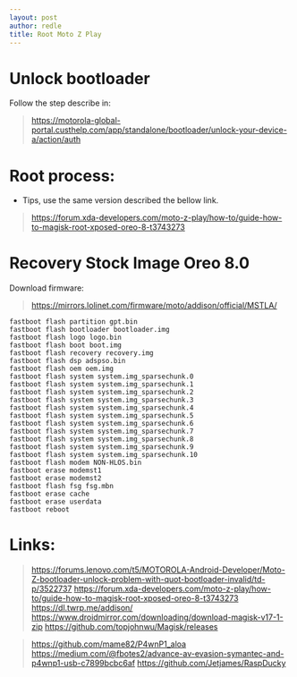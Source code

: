 ```yaml
---
layout: post
author: redle
title: Root Moto Z Play
---
```

# Unlock bootloader
Follow the step describe in:
> https://motorola-global-portal.custhelp.com/app/standalone/bootloader/unlock-your-device-a/action/auth


# Root process:
* Tips, use the same version described the bellow link.
> https://forum.xda-developers.com/moto-z-play/how-to/guide-how-to-magisk-root-xposed-oreo-8-t3743273

# Recovery Stock Image Oreo 8.0

Download firmware:
> https://mirrors.lolinet.com/firmware/moto/addison/official/MSTLA/


```
fastboot flash partition gpt.bin
fastboot flash bootloader bootloader.img
fastboot flash logo logo.bin
fastboot flash boot boot.img
fastboot flash recovery recovery.img
fastboot flash dsp adspso.bin
fastboot flash oem oem.img
fastboot flash system system.img_sparsechunk.0
fastboot flash system system.img_sparsechunk.1
fastboot flash system system.img_sparsechunk.2
fastboot flash system system.img_sparsechunk.3
fastboot flash system system.img_sparsechunk.4
fastboot flash system system.img_sparsechunk.5
fastboot flash system system.img_sparsechunk.6
fastboot flash system system.img_sparsechunk.7
fastboot flash system system.img_sparsechunk.8
fastboot flash system system.img_sparsechunk.9
fastboot flash system system.img_sparsechunk.10
fastboot flash modem NON-HLOS.bin
fastboot erase modemst1
fastboot erase modemst2
fastboot flash fsg fsg.mbn
fastboot erase cache
fastboot erase userdata
fastboot reboot
```

# Links:
> https://forums.lenovo.com/t5/MOTOROLA-Android-Developer/Moto-Z-bootloader-unlock-problem-with-quot-bootloader-invalid/td-p/3522737
> https://forum.xda-developers.com/moto-z-play/how-to/guide-how-to-magisk-root-xposed-oreo-8-t3743273
> https://dl.twrp.me/addison/
> https://www.droidmirror.com/downloading/download-magisk-v17-1-zip
> https://github.com/topjohnwu/Magisk/releases

> https://github.com/mame82/P4wnP1_aloa
> https://medium.com/@fbotes2/advance-av-evasion-symantec-and-p4wnp1-usb-c7899bcbc6af
> https://github.com/Jetjames/RaspDucky